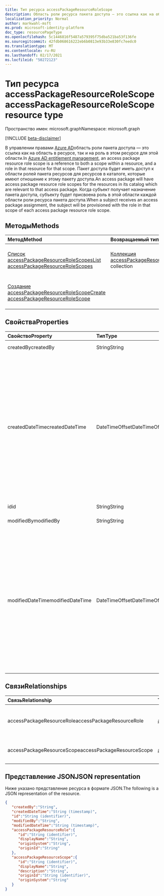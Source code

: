 ```yaml
---
title: Тип ресурса accessPackageResourceRoleScope
description: Область роли ресурса пакета доступа — это ссылка как на область в ресурсе, так и на роль в этом ресурсе.
localization_priority: Normal
author: markwahl-msft
ms.prod: microsoft-identity-platform
doc_type: resourcePageType
ms.openlocfilehash: 5c1446816f5487a579395f75dba521ba53f136fe
ms.sourcegitcommit: 42fdb068616222eb6b0813e93b33e830fc7eedc0
ms.translationtype: MT
ms.contentlocale: ru-RU
ms.lasthandoff: 02/17/2021
ms.locfileid: "50272123"
---
```

# <a name="accesspackageresourcerolescope-resource-type"></a><span data-ttu-id="28d81-103">Тип ресурса accessPackageResourceRoleScope</span><span class="sxs-lookup"><span data-stu-id="28d81-103">accessPackageResourceRoleScope resource type</span></span>

<span data-ttu-id="28d81-104">Пространство имен: microsoft.graph</span><span class="sxs-lookup"><span data-stu-id="28d81-104">Namespace: microsoft.graph</span></span>

[!INCLUDE [beta-disclaimer](../../includes/beta-disclaimer.md)]

<span data-ttu-id="28d81-105">В управлении правами [Azure AD](entitlementmanagement-root.md)область роли пакета доступа — это ссылка как на область в ресурсе, так и на роль в этом ресурсе для этой области.</span><span class="sxs-lookup"><span data-stu-id="28d81-105">In [Azure AD entitlement management](entitlementmanagement-root.md), an access package resource role scope is a reference to both a scope within a resource, and a role in that resource for that scope.</span></span>  <span data-ttu-id="28d81-106">Пакет доступа будет иметь доступ к области ролей пакета ресурсов для ресурсов в каталоге, которые имеют отношение к этому пакету доступа.</span><span class="sxs-lookup"><span data-stu-id="28d81-106">An access package will have access package resource role scopes for the resources in its catalog which are relevant to that access package.</span></span>  <span data-ttu-id="28d81-107">Когда субъект получает назначение пакета доступа, субъекту будет присвоена роль в этой области каждой области роли ресурса пакета доступа.</span><span class="sxs-lookup"><span data-stu-id="28d81-107">When a subject receives an access package assignment, the subject will be provisioned with the role in that scope of each access package resource role scope.</span></span>

## <a name="methods"></a><span data-ttu-id="28d81-108">Методы</span><span class="sxs-lookup"><span data-stu-id="28d81-108">Methods</span></span>

| <span data-ttu-id="28d81-109">Метод</span><span class="sxs-lookup"><span data-stu-id="28d81-109">Method</span></span>       | <span data-ttu-id="28d81-110">Возвращаемый тип</span><span class="sxs-lookup"><span data-stu-id="28d81-110">Return Type</span></span> | <span data-ttu-id="28d81-111">Описание</span><span class="sxs-lookup"><span data-stu-id="28d81-111">Description</span></span> |
|:-------------|:------------|:------------|
| [<span data-ttu-id="28d81-112">Список accessPackageResourceRoleScopes</span><span class="sxs-lookup"><span data-stu-id="28d81-112">List accessPackageResourceRoleScopes</span></span>](../api/accesspackage-list-accesspackageresourcerolescopes.md) | <span data-ttu-id="28d81-113">[Коллекция accessPackageResourceRoleScope](accesspackageresourcerolescope.md)</span><span class="sxs-lookup"><span data-stu-id="28d81-113">[accessPackageResourceRoleScope](accesspackageresourcerolescope.md) collection</span></span> | <span data-ttu-id="28d81-114">Получить список объектов **accessPackageResourceRoleScope** для пакета доступа.</span><span class="sxs-lookup"><span data-stu-id="28d81-114">Retrieve a list of **accessPackageResourceRoleScope** objects for an access package.</span></span> |
| [<span data-ttu-id="28d81-115">Создание accessPackageResourceRoleScope</span><span class="sxs-lookup"><span data-stu-id="28d81-115">Create accessPackageResourceRoleScope</span></span>](../api/accesspackage-post-accesspackageresourcerolescopes.md) | | <span data-ttu-id="28d81-116">Создайте новый **объект accessPackageResourceRoleScope** для пакета доступа.</span><span class="sxs-lookup"><span data-stu-id="28d81-116">Create a new **accessPackageResourceRoleScope** object for an access package.</span></span> |

## <a name="properties"></a><span data-ttu-id="28d81-117">Свойства</span><span class="sxs-lookup"><span data-stu-id="28d81-117">Properties</span></span>

| <span data-ttu-id="28d81-118">Свойство</span><span class="sxs-lookup"><span data-stu-id="28d81-118">Property</span></span>     | <span data-ttu-id="28d81-119">Тип</span><span class="sxs-lookup"><span data-stu-id="28d81-119">Type</span></span>        | <span data-ttu-id="28d81-120">Описание</span><span class="sxs-lookup"><span data-stu-id="28d81-120">Description</span></span> |
|:-------------|:------------|:------------|
|<span data-ttu-id="28d81-121">createdBy</span><span class="sxs-lookup"><span data-stu-id="28d81-121">createdBy</span></span>|<span data-ttu-id="28d81-122">String</span><span class="sxs-lookup"><span data-stu-id="28d81-122">String</span></span>|<span data-ttu-id="28d81-123">Только для чтения.</span><span class="sxs-lookup"><span data-stu-id="28d81-123">Read-only.</span></span>|
|<span data-ttu-id="28d81-124">createdDateTime</span><span class="sxs-lookup"><span data-stu-id="28d81-124">createdDateTime</span></span>|<span data-ttu-id="28d81-125">DateTimeOffset</span><span class="sxs-lookup"><span data-stu-id="28d81-125">DateTimeOffset</span></span>|<span data-ttu-id="28d81-p102">Тип Timestamp представляет сведения о времени и дате с использованием формата ISO 8601 (всегда используется формат UTC). Например, значение полуночи 1 января 2014 г. в формате UTC выглядит так: `'2014-01-01T00:00:00Z'`.</span><span class="sxs-lookup"><span data-stu-id="28d81-p102">The Timestamp type represents date and time information using ISO 8601 format and is always in UTC time. For example, midnight UTC on Jan 1, 2014 would look like this: `'2014-01-01T00:00:00Z'`</span></span>|
|<span data-ttu-id="28d81-128">id</span><span class="sxs-lookup"><span data-stu-id="28d81-128">id</span></span>|<span data-ttu-id="28d81-129">String</span><span class="sxs-lookup"><span data-stu-id="28d81-129">String</span></span>| <span data-ttu-id="28d81-130">Только для чтения.</span><span class="sxs-lookup"><span data-stu-id="28d81-130">Read-only.</span></span>|
|<span data-ttu-id="28d81-131">modifiedBy</span><span class="sxs-lookup"><span data-stu-id="28d81-131">modifiedBy</span></span>|<span data-ttu-id="28d81-132">String</span><span class="sxs-lookup"><span data-stu-id="28d81-132">String</span></span>|<span data-ttu-id="28d81-133">Только для чтения.</span><span class="sxs-lookup"><span data-stu-id="28d81-133">Read-only.</span></span>|
|<span data-ttu-id="28d81-134">modifiedDateTime</span><span class="sxs-lookup"><span data-stu-id="28d81-134">modifiedDateTime</span></span>|<span data-ttu-id="28d81-135">DateTimeOffset</span><span class="sxs-lookup"><span data-stu-id="28d81-135">DateTimeOffset</span></span>|<span data-ttu-id="28d81-p103">Тип Timestamp представляет сведения о времени и дате с использованием формата ISO 8601 (всегда используется формат UTC). Например, значение полуночи 1 января 2014 г. в формате UTC выглядит так: `'2014-01-01T00:00:00Z'`.</span><span class="sxs-lookup"><span data-stu-id="28d81-p103">The Timestamp type represents date and time information using ISO 8601 format and is always in UTC time. For example, midnight UTC on Jan 1, 2014 would look like this: `'2014-01-01T00:00:00Z'`</span></span>|

## <a name="relationships"></a><span data-ttu-id="28d81-138">Связи</span><span class="sxs-lookup"><span data-stu-id="28d81-138">Relationships</span></span>

| <span data-ttu-id="28d81-139">Связь</span><span class="sxs-lookup"><span data-stu-id="28d81-139">Relationship</span></span> | <span data-ttu-id="28d81-140">Тип</span><span class="sxs-lookup"><span data-stu-id="28d81-140">Type</span></span>        | <span data-ttu-id="28d81-141">Описание</span><span class="sxs-lookup"><span data-stu-id="28d81-141">Description</span></span> |
|:-------------|:------------|:------------|
|<span data-ttu-id="28d81-142">accessPackageResourceRole</span><span class="sxs-lookup"><span data-stu-id="28d81-142">accessPackageResourceRole</span></span>|[<span data-ttu-id="28d81-143">accessPackageResourceRole</span><span class="sxs-lookup"><span data-stu-id="28d81-143">accessPackageResourceRole</span></span>](accesspackageresourcerole.md)| <span data-ttu-id="28d81-144">Только для чтения.</span><span class="sxs-lookup"><span data-stu-id="28d81-144">Read-only.</span></span> <span data-ttu-id="28d81-145">Допускается значение null.</span><span class="sxs-lookup"><span data-stu-id="28d81-145">Nullable.</span></span>|
|<span data-ttu-id="28d81-146">accessPackageResourceScope</span><span class="sxs-lookup"><span data-stu-id="28d81-146">accessPackageResourceScope</span></span>|[<span data-ttu-id="28d81-147">accessPackageResourceScope</span><span class="sxs-lookup"><span data-stu-id="28d81-147">accessPackageResourceScope</span></span>](accesspackageresourcescope.md)| <span data-ttu-id="28d81-p105">Только для чтения. Допускается значение null.</span><span class="sxs-lookup"><span data-stu-id="28d81-p105">Read-only. Nullable.</span></span>|

## <a name="json-representation"></a><span data-ttu-id="28d81-150">Представление JSON</span><span class="sxs-lookup"><span data-stu-id="28d81-150">JSON representation</span></span>

<span data-ttu-id="28d81-151">Ниже указано представление ресурса в формате JSON.</span><span class="sxs-lookup"><span data-stu-id="28d81-151">The following is a JSON representation of the resource.</span></span>

<!-- {
  "blockType": "resource",
  "optionalProperties": [

  ],
  "@odata.type": "microsoft.graph.accessPackageResourceRoleScope",
  "keyProperty": "id"
}-->

```json
{
   "createdBy":"String",
   "createdDateTime":"String (timestamp)",
   "id":"String (identifier)",
   "modifiedBy":"String",
   "modifiedDateTime":"String (timestamp)",
   "accessPackageResourceRole":{
      "id":"String (identifier)",
      "displayName":"String",
      "originSystem":"String",
      "originId":"String"
   },
   "accessPackageResourceScope":{
      "id":"String (identifier)",
      "displayName":"String",
      "description":"String",
      "originId":"String (identifier)",
      "originSystem":"String"
   }
}
```

<!-- uuid: 16cd6b66-4b1a-43a1-adaf-3a886856ed98
2019-02-04 14:57:30 UTC -->
<!-- {
  "type": "#page.annotation",
  "description": "accessPackageResourceRoleScope resource",
  "keywords": "",
  "section": "documentation",
  "tocPath": ""
}-->


